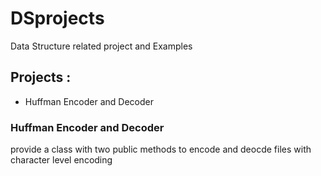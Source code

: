 # DSprojects
Data Structure related project and Examples

## Projects : 
- Huffman Encoder and Decoder


### Huffman Encoder and Decoder
provide a class with two public methods to encode and deocde
files with character level encoding
